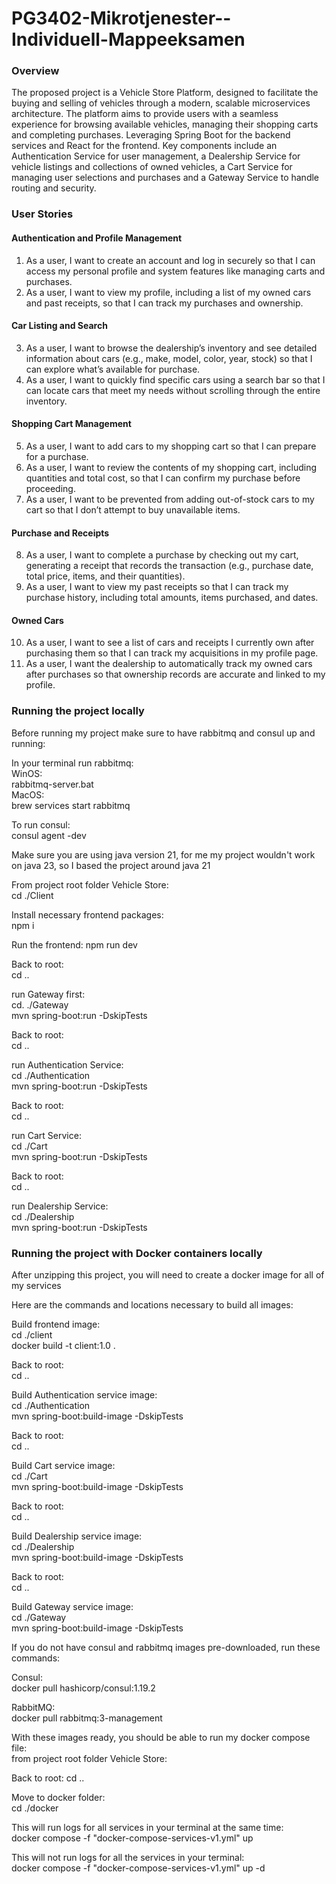 # PG3402-Mikrotjenester--Individuell-Mappeeksamen

### Overview

The proposed project is a Vehicle Store Platform, designed to facilitate the buying and
selling of vehicles through a modern, scalable microservices architecture. The platform
aims to provide users with a seamless experience for browsing available vehicles,
managing their shopping carts and completing purchases. Leveraging Spring Boot
for the backend services and React for the frontend. Key components include an
Authentication Service for user management, a Dealership Service for vehicle listings and
collections of owned vehicles, a Cart Service for managing user selections and purchases 
and a Gateway Service to handle routing and security.

### User Stories

#### Authentication and Profile Management

1. As a user, I want to create an account and log in securely so that I can access my personal profile and system features like managing carts and purchases.
2. As a user, I want to view my profile, including a list of my owned cars and past receipts, so that I can track my purchases and ownership.
  
#### Car Listing and Search

3. As a user, I want to browse the dealership’s inventory and see detailed information about cars (e.g., make, model, color, year, stock) so that I can explore what’s available for purchase.
4. As a user, I want to quickly find specific cars using a search bar so that I can locate cars that meet my needs without scrolling through the entire inventory.

#### Shopping Cart Management

5. As a user, I want to add cars to my shopping cart so that I can prepare for a purchase.
6. As a user, I want to review the contents of my shopping cart, including quantities and total cost, so that I can confirm my purchase before proceeding.
7. As a user, I want to be prevented from adding out-of-stock cars to my cart so that I don’t attempt to buy unavailable items.
  
#### Purchase and Receipts

8. As a user, I want to complete a purchase by checking out my cart, generating a receipt that records the transaction (e.g., purchase date, total price, items, and their quantities).
9. As a user, I want to view my past receipts so that I can track my purchase history, including total amounts, items purchased, and dates.
  
#### Owned Cars
10. As a user, I want to see a list of cars and receipts I currently own after purchasing them so that I can track my acquisitions in my profile page.
11. As a user, I want the dealership to automatically track my owned cars after purchases so that ownership records are accurate and linked to my profile.
  
### Running the project locally
  
Before running my project make sure to have rabbitmq and consul up and running:  
  
In your terminal run rabbitmq:  
WinOS:  
rabbitmq-server.bat  
MacOS:  
brew services start rabbitmq
  
To run consul:  
consul agent -dev  
  
Make sure you are using java version 21, for me my project wouldn't work on java 23, so I based the project around java 21  
  
From project root folder Vehicle Store:  
cd ./Client
  
Install necessary frontend packages:  
npm i  
  
Run the frontend:
npm run dev  
  
Back to root:  
cd ..  
  
run Gateway first:  
cd. ./Gateway  
mvn spring-boot:run -DskipTests  

Back to root:  
cd ..  
  
run Authentication Service:  
cd ./Authentication  
mvn spring-boot:run -DskipTests  
  
Back to root:  
cd ..  
  
run Cart Service:  
cd ./Cart  
mvn spring-boot:run -DskipTests  

Back to root:  
cd ..  
  
run Dealership Service:  
cd ./Dealership  
mvn spring-boot:run -DskipTests  


### Running the project with Docker containers locally

After unzipping this project, you will need to create a docker image for all of my services

Here are the commands and locations necessary to build all images:

Build frontend image:  
cd ./client  
docker build -t client:1.0 .  
  
Back to root:  
cd ..  
  
Build Authentication service image:   
cd ./Authentication  
mvn spring-boot:build-image -DskipTests  

Back to root:  
cd ..  
  
Build Cart service image:   
cd ./Cart  
mvn spring-boot:build-image -DskipTests

Back to root:  
cd ..

Build Dealership service image:   
cd ./Dealership  
mvn spring-boot:build-image -DskipTests

Back to root:  
cd ..

Build Gateway service image:   
cd ./Gateway  
mvn spring-boot:build-image -DskipTests

If you do not have consul and rabbitmq images pre-downloaded, run these commands:

Consul:  
docker pull hashicorp/consul:1.19.2  
  
RabbitMQ:  
docker pull rabbitmq:3-management  
  
With these images ready, you should be able to run my docker compose file:  
from project root folder Vehicle Store:  
  
Back to root:
cd ..  
  
Move to docker folder:  
cd ./docker  
  
This will run logs for all services in your terminal at the same time:  
docker compose -f "docker-compose-services-v1.yml" up  
  
This will not run logs for all the services in your terminal:  
docker compose -f "docker-compose-services-v1.yml" up -d  


